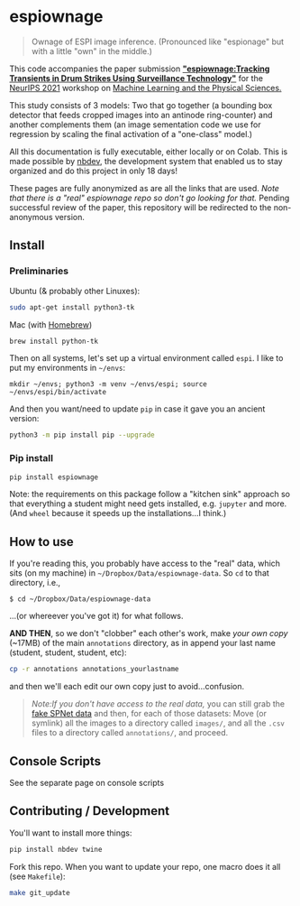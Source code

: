 # espiownage



> Ownage of ESPI image inference. (Pronounced like "espionage" but with a little "own" in the middle.) 

This code accompanies the paper submission [**"espiownage:Tracking Transients in Drum Strikes Using Surveillance Technology"**](https://www.dropbox.com/s/30nqyl0srekmu0s/steelpan_neurips_2021.pdf?dl=0) for the [NeurIPS 2021](https://nips.cc/Conferences/2021/) workshop on [Machine Learning and the Physical Sciences.](https://ml4physicalsciences.github.io/2021/) 

This study consists of 3 models:  Two that go together (a bounding box detector that feeds cropped images into an antinode ring-counter) and another complements them (an image sementation code we use for regression by scaling the final activation of a "one-class" model.)


All this documentation is fully executable, either locally or on Colab. This is made possible by [nbdev](nbdev.fast.ai), the development system that enabled us to stay organized and do this project in only 18 days! 


These pages are fully anonymized as are all the links that are used.  *Note that there is a "real" espiownage repo so don't go looking for that.*  Pending successful review of the paper, this repository will be redirected to the non-anonymous version.

## Install

### Preliminaries

Ubuntu (& probably other Linuxes):
```bash
sudo apt-get install python3-tk
```

Mac (with [Homebrew](https://brew.sh/))
```bash
brew install python-tk
```

Then on all systems, let's set up a virtual environment called `espi`. 
I like to put my environments in `~/envs`:

```
mkdir ~/envs; python3 -m venv ~/envs/espi; source ~/envs/espi/bin/activate
```
And then you want/need to update `pip` in case it gave you an ancient version:

```bash
python3 -m pip install pip --upgrade
```

### Pip install

```bash
pip install espiownage
```
Note: the requirements on this package follow a "kitchen sink" approach so that everything a student might need gets installed, e.g. `jupyter` and more. (And `wheel` because it speeds up the installations...I think.)

## How to use

If you're reading this, you probably have access to the "real" data, which sits (on my machine) in `~/Dropbox/Data/espiownage-data`.  So `cd` to that directory, i.e.,
```
$ cd ~/Dropbox/Data/espiownage-data
```
...(or whereever you've got it) for what follows. 

**AND THEN**, so we don't "clobber" each other's work, make *your own copy* (~17MB) of the main `annotations` directory, as in append your last name (student, student, student, etc):

```bash
cp -r annotations annotations_yourlastname
```
and then we'll each edit our own copy just to avoid...confusion. 
> *Note:If you don't have access to the real data,* you can still grab the [fake SPNet data](https://zenodo.org/record/4445434) and then, for each of those datasets: Move (or symlink) all the images to a directory called `images/`, and all the `.csv` files to a directory called `annotations/`, and proceed.

## Console Scripts
See the separate page on console scripts

## Contributing / Development 

You'll want to install more things:

```bash
pip install nbdev twine 
```

Fork this repo.  When you want to update your repo, one macro does it all (see `Makefile`):
```bash
make git_update
```
